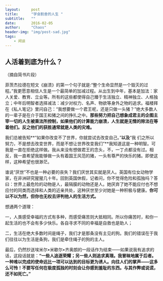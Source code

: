 ```yaml
---
layout:     post
title:      "学会割舍的人生 "
subtitle:   ""
date:       2016-02-05
author:     "Chaos"
header-img: "img/post-sad.jpg"
tags:
    - 闲谈
---
```



## 人活着到底为什么？

（摘自简书片段）

菲茨杰拉德在短文《崩溃》的第一个句子就是:“整个生命显然是一个毁灭的过程。”我更愿意相信人生是一个最简单的加减过程。从出生到中年，基本是加法：家人关爱、教育、立业等。所有的这些都使得自己臻于生活独立、精神独立、人格独立；中年后明智者选择减法：减少对权力、名声、物欲等身外之物的追求。福楼拜在《私人笔记》里问自己：“我想要做一个君王呢，还是只做一头猪？”绝大多数人的一辈子是在介于国王和猪之间的挣扎之中。**那些努力把自己想象成君主的企图主宰一切的人生被乘法所控制，如果他们的计算能力崩溃，人生就是无情的除法在等着他们。反之他们的获胜通常就是人类的灾难。**

我们总被告知**“如果你改变不了世界，你就尝试去改变自己。”**以及**“我 们之所以努力，不是想去改变世界，而是不想让世界改变我们”**我知道这是一种明智。可我是一直在拒绝这样做。我从来没有想做君王的念头，不，一丁点都没有过。相反，我一直希望我能够做一头有着国王风范的猪，一头有尊严的快乐的猪。即使这样，这种希望也很渺茫。

谁说“厌世”不也是一种必要的丧失？我们厌世其实就是厌人。英国有位女动物学家，在非洲研究猩猩几十年。回到英国休假，记者问，你不觉得危险和孤独吗？答曰：世界上最危险的动物是人，最隔膜的动物还是人。她厌弃了她不能应付也不想应付的同类而选择和人类的近亲共处，这种厌世至少对她是一种积极与健康。**你可以不以为然，但你也无权去评判他人的生活方式。**

想通两个道理：

一，人类感受幸福的方式有多种，而感受痛苦则大抵相同。所以你痛苦时，和你一起生活的也不会有多少快乐。各自寻求不同的幸福是自救也是助人；

二，生活在绝大多数时间是绳子，我们才是那条没有主见的狗。我们的错误在于我们往往以为生活是条狗，我们是牵住绳子的狗的主人。

最后，仍然抄送埃米尔•米歇尔•齐奥朗的一段话作为结束——如果说我有追求的话，这段话就是：**“一些人追逐荣耀；另一些人则追求真理。我冒昧地属于后者。一种难以完成的使命远比一项可以达到的目标更为诱人。向往人们的掌声——这多么可怜！不要写任何在极度孤独的时刻会让你感到羞耻的东西。与其作弊或说谎，还不如死亡。”**